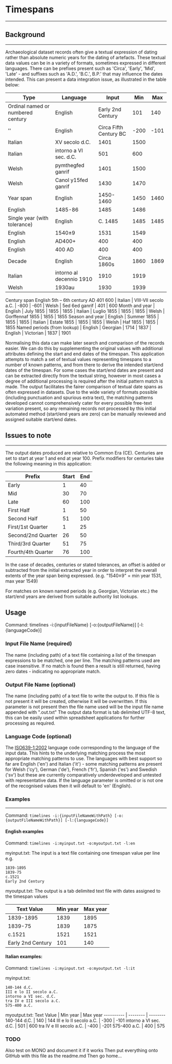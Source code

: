# Timespans #
---

## Background ##
---
Archaeological dataset records often give a textual expression of dating rather than absolute numeric years for the dating of artefacts. These textual data values can be in a variety of formats, sometimes expressed in different languages. There can be prefixes present such as 'Circa', 'Early', 'Mid', 'Late' - and suffixes such as 'A.D.', 'B.C.', B.P.' that may influence the dates intended. This can present a data integration issue, as illustrated in the table below:

Type | Language | Input | Min | Max
---- | -------- | ----- | --- | ---
Ordinal named or numbered century | English | Early 2nd Century | 101 | 140
''| English | Circa Fifth Century BC | -200 | -101
 | Italian | XV secolo d.C. | 1401 | 1500
 | Italian | intorno a VI sec. d.C. | 501 | 600
 | Welsh | pymthegfed ganrif | 1401 | 1500 
 | Welsh | Canol y15fed ganrif | 1430 | 1470
Year span |	English	| 1450-1460 | 1450 | 1460
 | English | 1485-86 | 1485 | 1486
Single year (with tolerance) | English | C. 1485 | 1485 | 1485
 | English | 1540±9 | 1531 | 1549
 | English | AD400+ | 400 | 400
 | English | 400 AD | 400 | 400
Decade | English | Circa 1860s | 1860 | 1869
 | Italian | intorno al decennio 1910 | 1910 | 1919
 | Welsh | 1930au | 1930 | 1939
Century span	English	5th – 6th century AD	401	600
 | Italian | VIII-VII secolo a.C. | -800 | -601
 | Welsh | 5ed 6ed ganrif | 401 | 600
Month and year | English | July 1855 | 1855 | 1855
 | Italian | Luglio 1855 | 1855 | 1855
 | Welsh | Gorffennaf 1855 | 1855 | 1855
Season and year | English | Summer 1855 | 1855 | 1855
 | Italian | Estate 1855 | 1855 | 1855
 | Welsh | Haf 1855 | 1855 | 1855
Named periods (from lookup) | English | Georgian | 1714 | 1837
 | English | Victorian | 1837 | 1901
		
Normalising this data can make later search and comparison of the records easier. We can do this by supplementing the original values with additional attributes defining the start and end dates of the timespan. This application attempts to match a set of textual values representing timespans to a number of known patterns, and from there to derive the intended start/end dates of the timespan. For some cases the start/end dates are present and can be extracted directly from the textual string, however in most cases a degree of additional processing is required after the initial pattern match is made. The output facilitates the fairer comparison of textual date spans as often expressed in datasets. Due to the wide variety of formats possible (including punctuation and spurious extra text), the matching patterns developed cannot comprehensively cater for every possible free-text variation present, so any remaining records not processed by this initial automated method (start/end years are zero) can be manually reviewed and assigned suitable start/end dates.

## Issues to note ##
---
The output dates produced are relative to Common Era (CE). Centuries are set to start at year 1 and end at year 100. Prefix modifiers for centuries take the following meaning in this application:

Prefix | Start | End
------ | ----- | ---
Early | 1 | 40
Mid | 30 | 70
Late | 60 | 100
First Half | 1 | 50
Second Half | 51 | 100
First/1st Quarter | 1 | 25
Second/2nd Quarter | 26 | 50
Third/3rd Quarter | 51 | 75
Fourth/4th Quarter | 76 | 100

In the case of decades, centuries or stated tolerances, an offset is added or subtracted from the initial extracted year in order to interpret the overall extents of the year span being expressed. (e.g. "1540±9" = min year 1531, max year 1549)

For matches on known named periods (e.g. Georgian, Victorian etc.) the start/end years are derived from suitable authority list lookups. 

## Usage ##
Command: timelines -i:{inputFileName} [-o:{outputFileName}] [-l:{languageCode}] 

### Input File Name (required) ###
The name (including path) of a text file containing a list of the timespan expressions to be matched, one per line. The matching patterns used are case insensitive. If no match is found then a result is still returned, having zero dates - indicating no appropriate match.

### Output File Name (optional) ###
The name (including path) of a text file to write the output to. If this file is not present it will be created, otherwise it will be overwritten. If this parameter is not present then the file name used will be the input file name appended with ".out.txt"
The output data format is tab delimited UTF-8 text, this can be easily used within spreadsheet applications for further processing as required. 

### Language Code (optional) ###
The [ISO639-1:2002](https://www.iso.org/iso-639-language-codes.html) language code corresponding to the language of the input data. This hints to the underlying matching process the most appropriate matching patterns to use. The languages with best support so far are English ('en') and Italian ('it') - some matching patterns are present for Welsh ('cy'), German ('de'), French ('fr'), Spanish ('es') and Swedish ('sv') but these are currently comparatively underdeveloped and untested with representative data. If the language parameter is omitted or is not one of the recognised values then it will default to 'en' (English).

### Examples ###
---
Command: `timelines -i:{inputFileNameWithPath} [-o:{outputFileNameWithPath}] [-l:{languageCode}]` 

#### English examples ####
Command: `timelines -i:myinput.txt -o:myoutput.txt -l:en`

myinput.txt: The input is a text file containing one timespan value per line e.g.
```
1839-1895
1839-75
c.1521
Early 2nd Century
```

myoutput.txt: The output is a tab delimited text file with dates assigned to the timespan values

Text Value | Min year | Max year
---------- | -------- | --------
1839-1895 | 1839 | 1895
1839-75 | 1839 | 1875
c.1521 | 1521 | 1521
Early 2nd Century | 101 | 140

#### Italian examples: ####
Command: `timelines -i:myinput.txt -o:myoutput.txt -l:it`

myinput.txt: 
```
140-144 d.C.
III e lo II secolo a.C.
intorno a VI sec. d.C.
tra IV e III secolo a.C.
575-400 a.C.
```

myoutput.txt: 
Text Value | Min year | Max year
---------- | -------- | --------
140-144 d.C. | 140 | 144
III e lo II secolo a.C. | -300 | -101
intorno a VI sec. d.C. | 501 | 600
tra IV e III secolo a.C. | -400 | -201
575-400 a.C. | 400 | 575




### TODO ###
Also test on MONO and document it if it works
Then put everything onto GitHub with this file as the readme.md
Then go home...




